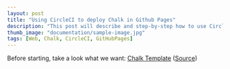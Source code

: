 ```yaml
---
layout: post
title: "Using CircleCI to deploy Chalk in Github Pages"
description: "This post will describe and step-by-step how to use CircleCI to deploy Chalk, which is a great Jekyll template, in Github Pages."
thumb_image: "documentation/sample-image.jpg"
tags: [Web, Chalk, CircleCI, GitHubPages]
---
```


Before starting, take a look what we want: [Chalk Template](http://chalk.nielsenramon.com/) ([Source](https://github.com/nielsenramon/chalk))